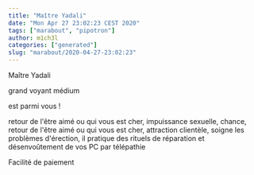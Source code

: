 ```yaml
---
title: "Maître Yadali"
date: "Mon Apr 27 23:02:23 CEST 2020"
tags: ["marabout", "pipotron"]
author: m1ch3l
categories: ["generated"]
slug: "marabout/2020-04-27-23:02:23"
---
```


Maître Yadali

grand voyant médium

est parmi vous !

retour de l'être aimé ou qui vous est cher, impuissance sexuelle, chance, retour de l'être aimé ou qui vous est cher, attraction clientèle, soigne les problèmes d'érection, il pratique des rituels de réparation et désenvoûtement de vos PC par télépathie

Facilité de paiement
